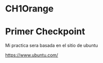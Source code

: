 # CH1Orange

# Primer Checkpoint

Mi practica sera basada en el sitio de ubuntu

https://www.ubuntu.com/
